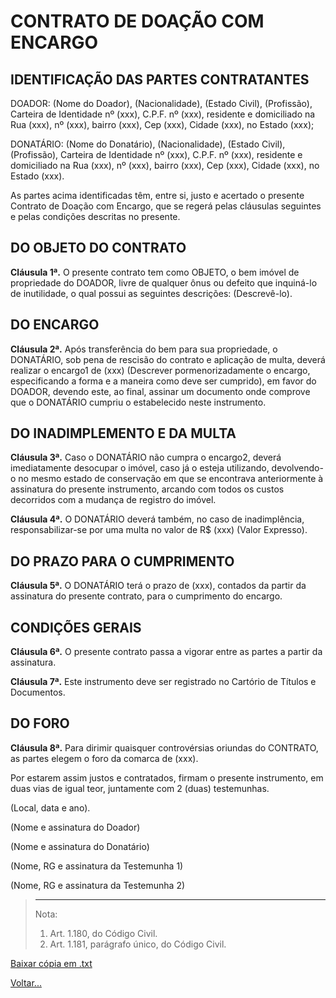 # CONTRATO DE DOAÇÃO COM ENCARGO

## IDENTIFICAÇÃO DAS PARTES CONTRATANTES

DOADOR: (Nome do Doador), (Nacionalidade), (Estado Civil), (Profissão), Carteira de Identidade nº (xxx), C.P.F. nº (xxx), residente e domiciliado na Rua (xxx), nº (xxx), bairro (xxx), Cep (xxx), Cidade (xxx), no Estado (xxx);

DONATÁRIO: (Nome do Donatário), (Nacionalidade), (Estado Civil), (Profissão), Carteira de Identidade nº (xxx), C.P.F. nº (xxx), residente e domiciliado na Rua (xxx), nº (xxx), bairro (xxx), Cep (xxx), Cidade (xxx), no Estado (xxx).

As partes acima identificadas têm, entre si, justo e acertado o presente Contrato de Doação com Encargo, que se regerá pelas cláusulas seguintes e pelas condições descritas no presente.

## DO OBJETO DO CONTRATO

**Cláusula 1ª.** O presente contrato tem como OBJETO, o bem imóvel de propriedade do DOADOR, livre de qualquer ônus ou defeito que inquiná-lo de inutilidade, o qual possui as seguintes descrições: (Descrevê-lo).

## DO ENCARGO

**Cláusula 2ª.** Após transferência do bem para sua propriedade, o DONATÁRIO, sob pena de rescisão do contrato e aplicação de multa, deverá realizar o encargo1 de (xxx) (Descrever pormenorizadamente o encargo, especificando a forma e a maneira como deve ser cumprido), em favor do DOADOR, devendo este, ao final, assinar um documento onde comprove que o DONATÁRIO cumpriu o estabelecido neste instrumento.

## DO INADIMPLEMENTO E DA MULTA

**Cláusula 3ª.** Caso o DONATÁRIO não cumpra o encargo2, deverá imediatamente desocupar o imóvel, caso já o esteja utilizando, devolvendo-o no mesmo estado de conservação em que se encontrava anteriormente à assinatura do presente instrumento, arcando com todos os custos decorridos com a mudança de registro do imóvel.

**Cláusula 4ª.** O DONATÁRIO deverá também, no caso de inadimplência, responsabilizar-se por uma multa no valor de R$ (xxx) (Valor Expresso).

## DO PRAZO PARA O CUMPRIMENTO

**Cláusula 5ª.** O DONATÁRIO terá o prazo de (xxx), contados da partir da assinatura do presente contrato, para o cumprimento do encargo.

## CONDIÇÕES GERAIS

**Cláusula 6ª.** O presente contrato passa a vigorar entre as partes a partir da assinatura.

**Cláusula 7ª.** Este instrumento deve ser registrado no Cartório de Títulos e Documentos.

## DO FORO

**Cláusula 8ª.** Para dirimir quaisquer controvérsias oriundas do CONTRATO, as partes elegem o foro da comarca de (xxx).

Por estarem assim justos e contratados, firmam o presente instrumento, em duas vias de igual teor, juntamente com 2 (duas) testemunhas.

(Local, data e ano).

(Nome e assinatura do Doador)

(Nome e assinatura do Donatário)

(Nome, RG e assinatura da Testemunha 1)

(Nome, RG e assinatura da Testemunha 2)

> ________
> Nota:
> 1. Art. 1.180, do Código Civil.
> 2. Art. 1.181, parágrafo único, do Código Civil.

[Baixar cópia em .txt](./doa01.txt)

[Voltar...](./index.md)
